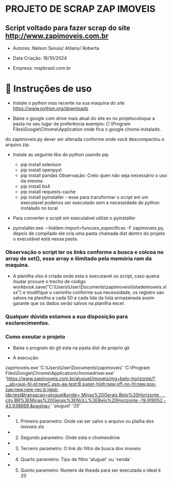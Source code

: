 # PROJETO DE SCRAP ZAP IMOVEIS

## Script voltado para fazer scrap do site http://www.zapimoveis.com.br
- Autores: Nelson Seixas/ Atilano/ Roberta

- Data Criação: 16/10/2024

- Empresa: mspbrasil.com.br 

# :hammer: Instruções de uso

- Instale o python mas recente na sua maquina do site https://www.python.org/downloads

- Baixe o google com drive mais atual do site es no projetocoloque a pasta no seu  lugar de preferência exemplo: C:\Program Files\Google\Chrome\Application  onde fica o google chome instalado.


 do zapimoveis.py dever ser alterada conforme onde você descompactou o arquivo zip.  

- Instale as seguinte libs do python usando pip 
    - pip install selenium
    - pip install openpyxl
    - pip install pandas  Observação: Creio quen não seja necessário o uso da mesma
    - pip install bs4 
    - pip install requests-cache
    - pip install pyinstaller - esse para transformar o script em um executavel podenos ser executado sem a necessidade do python instalado no local


- Para converter o scrpit em executalvel utilize o pyinstaller  

- pyinstaller.exe --hidden-import=funcoes_especificas -F zapimoveis.py, depois de compilado ele cria uma pasta chamada dist dentro do projeto o executável está nessa pasta.

### Observação o script ler os links conforme a busca e colcoa no array de set(), esse array e ilimitado pela memória ram da maquina. 

- A planilha xlsx é criada onde esta o executavel ou script, caso queira mudar procure o trecho de código   workbook.save("C:\Users\User\Documents\zapimoveis\listadeimoveis.xlsx")  e modifique o caminho conforme sua necessidade, os registro sao salvos na planilha a cada 50 a cada lida da lista armazenada assim garante que os dados serão salvos na planilha excel.

### Qualquer dúvida estamos a sua disposição para esclarecimentos.

### Como exeutar o projeto 

- Baixe o program do git esta na pasta dist do próprio git

- A execução: 

zapimoveis.exe 'C:\Users\User\Documents\zapimoveis' 'C:\Program Files\Google\Chrome\Application\chromedriver.exe' 'https://www.zapimoveis.com.br/aluguel/imoveis/mg+belo-horizonte/?__ab=sup-hl-pl:newC,exp-aa-test:B,super-high:new,off-no-hl:new,pos-zap:new,new-rec:b,lgpd-ldp:test&transacao=aluguel&onde=,Minas%20Gerais,Belo%20Horizonte,,,,,city,BR%3EMinas%20Gerais%3ENULL%3EBelo%20Horizonte,-19.919052,-43.938669,&pagina=' 'aluguel' '25'

- 1) Primeiro parametro: Onde vai ser salvo o arquivo ou plaiha dos imoveis xls 

- 2) Segundo parametro: Onde esta o chomesdrive 

- 3) Terceiro parametro: O link do filtro de busca dos imoveis

- 4) Quarto parametro: Tipo de filtro 'aluguel' ou 'venda'

- 5) Quinto parametro: Numero de theads para ser executada o ideal é 20







 

